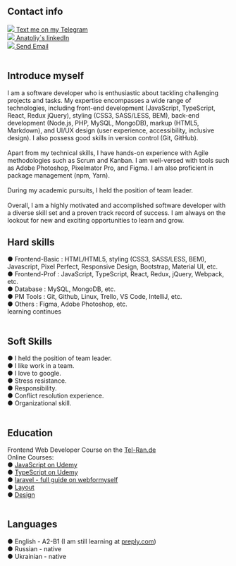 <!-- <img src="https://github.com/sidhtc510/githubSettings/blob/main/bl1672050151562.jpg"> -->

<h2>Contact info</h2>
<a href="https://t.me/a_sid_ks" target="_blank"><img src="https://github.com/sidhtc510/githubSettings/blob/main/telegram.png"> Text me on my Telegram</a><br/>
<a href="https://www.linkedin.com/in/sidhtc510/" target="_blank"><img src="https://github.com/sidhtc510/githubSettings/blob/main/linkedin.png"> Anatoliy`s linkedIn</a><br/>
<a href="mailto:sidhtc510@gmail.com" target="_blank"><img src="https://github.com/sidhtc510/githubSettings/blob/main/mail.png"> Send Email</a>
<br/><br/>
<h2>Introduce myself</h2>
I am a software developer who is enthusiastic about tackling challenging projects and tasks. My expertise encompasses a wide range of technologies, including front-end development (JavaScript, TypeScript, React, Redux jQuery), styling (CSS3, SASS/LESS, BEM), back-end development (Node.js, PHP, MySQL, MongoDB), markup (HTML5, Markdown), and UI/UX design (user experience, accessibility, inclusive design). I also possess good skills in version control (Git, GitHub).
<br/><br/>
Apart from my technical skills, I have hands-on experience with Agile methodologies such as Scrum and Kanban. I am well-versed with tools such as Adobe Photoshop, Pixelmator Pro, and Figma. I am also proficient in package management (npm, Yarn).
<br/><br/>
During my academic pursuits, I held the position of team leader.
<br/><br/>
Overall, I am a highly motivated and accomplished software developer with a diverse skill set and a proven track record of success. I am always on the lookout for new and exciting opportunities to learn and grow.

<h2>Hard skills</h2>
● Frontend-Basic : HTML/HTML5, styling (CSS3, SASS/LESS, BEM), Javascript, Pixel Perfect, Responsive Design, Bootstrap, Material UI, etc.<br/>
● Frontend-Prof : JavaScript, TypeScript, React, Redux, jQuery, Webpack, etc.<br/>
● Database : MySQL, MongoDB, etc.<br/>
● PM Tools : Git, Github, Linux, Trello, VS Code, IntelliJ, etc.<br/>
● Others : Figma, Adobe Photoshop, etc.<br/>
learning continues<br/><br/>


<h2> Soft Skills </h2>
● I held the position of team leader.<br/>
● I like work in a team.<br/>
● I love to google.<br/>
● Stress resistance.<br/>
● Responsibility.<br/>
● Conflict resolution experience.<br/>
● Organizational skill.<br/><br/>

<h2>Education</h2>
Frontend Web Developer Course on the <a href="https://tel-ran.de/">Tel-Ran.de</a><br/>
Online Courses:<br/>
● <a href="https://www.udemy.com/course/javascript_full/">JavaScript on Udemy</a><br/>
● <a href="https://www.udemy.com/course/modern_typescript/">TypeScript on Udemy</a><br/>
● <a href="#">laravel - full guide on webformyself</a><br/>
● <a href="https://webformyself.com/verstka/?utm_medium=systema&utm_source=nashikursi&utm_campaign=verstka">Layout</a><br/>
● <a href="https://webformyself.com/design/?utm_medium=systema&utm_source=nashikursi&utm_campaign=design
">Design</a><br/><br/>

<h2>Languages</h2>
● English - A2-B1 (I am still learning at <a href="https://preply.com/">preply.com</a>)<br/>
● Russian - native<br/>
● Ukrainian - native<br/>
